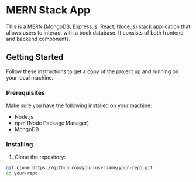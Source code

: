 # MERN Stack App

This is a MERN (MongoDB, Express.js, React, Node.js) stack application that allows users to interact with a book database. It consists of both frontend and backend components.

## Getting Started

Follow these instructions to get a copy of the project up and running on your local machine.

### Prerequisites

Make sure you have the following installed on your machine:

- Node.js
- npm (Node Package Manager)
- MongoDB

### Installing

1. Clone the repository:

```bash
git clone https://github.com/your-username/your-repo.git
cd your-repo
